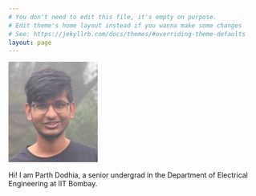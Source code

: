 ```yaml
---
# You don't need to edit this file, it's empty on purpose.
# Edit theme's home layout instead if you wanna make some changes
# See: https://jekyllrb.com/docs/themes/#overriding-theme-defaults
layout: page
---
```



<img src="/MHBLWR-photo.jpg" alt="Parth" style="max-width:241px;max-height:200px">

Hi! I am Parth Dodhia, a senior undergrad in the Department of Electrical Engineering at IIT Bombay.
